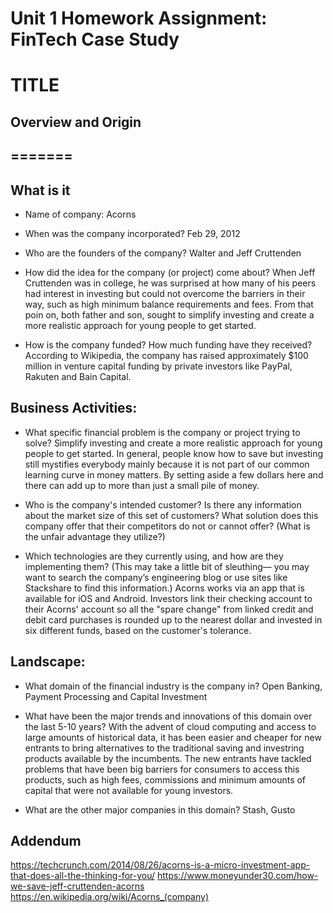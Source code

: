 # Unit 1 Homework Assignment: FinTech Case Study



# TITLE


## Overview and Origin
=======
---
## What is it

* Name of company: Acorns

* When was the company incorporated? Feb 29, 2012

* Who are the founders of the company? Walter and Jeff Cruttenden

* How did the idea for the company (or project) come about? When Jeff Cruttenden was in college, he was surprised at how many of his peers had interest in investing but could not overcome the barriers in their way, such as high minimum balance requirements and fees. From that poin on, both father and son, sought to simplify investing and create a more realistic approach for young people to get started. 

* How is the company funded? How much funding have they received? According to Wikipedia, the company has raised approximately $100 million in venture capital funding by private investors like PayPal, Rakuten and Bain Capital.


## Business Activities:

* What specific financial problem is the company or project trying to solve? Simplify investing and create a more realistic approach for young people to get started. In general, people know how to save but investing still mystifies everybody mainly because it is not part of our common learning curve in money matters. By setting aside a few dollars here and there can add up to more than just a small pile of money. 

* Who is the company's intended customer?  Is there any information about the market size of this set of customers?
What solution does this company offer that their competitors do not or cannot offer? (What is the unfair advantage they utilize?)

* Which technologies are they currently using, and how are they implementing them? (This may take a little bit of sleuthing–– you may want to search the company’s engineering blog or use sites like Stackshare to find this information.) Acorns works via an app that is available for iOS and Android. Investors link their checking account to their Acorns' account so all the "spare change" from linked credit and debit card purchases is rounded up to the nearest dollar and invested in six different funds, based on the customer's tolerance.


## Landscape:

* What domain of the financial industry is the company in? Open Banking, Payment Processing and Capital Investment

* What have been the major trends and innovations of this domain over the last 5-10 years? With the advent of cloud computing and access to large amounts of historical data, it has been easier and cheaper for new entrants to bring alternatives to the traditional saving and investring products available by the incumbents. The new entrants have tackled problems that have been big barriers for consumers to access this products, such as high fees, commissions and minimum amounts of capital that were not available for young investors. 

* What are the other major companies in this domain? Stash, Gusto



## Addendum
https://techcrunch.com/2014/08/26/acorns-is-a-micro-investment-app-that-does-all-the-thinking-for-you/
https://www.moneyunder30.com/how-we-save-jeff-cruttenden-acorns
https://en.wikipedia.org/wiki/Acorns_(company)


